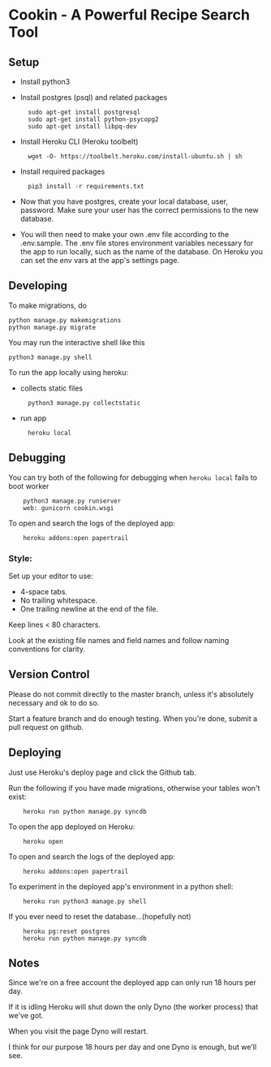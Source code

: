 # Cookin - A Powerful Recipe Search Tool

## Setup

- Install python3

- Install postgres (psql) and related packages

        sudo apt-get install postgresql
        sudo apt-get install python-psycopg2
        sudo apt-get install libpq-dev

- Install Heroku CLI (Heroku toolbelt)

        wget -O- https://toolbelt.heroku.com/install-ubuntu.sh | sh

- Install required packages

        pip3 install -r requirements.txt

- Now that you have postgres, create your local database, user, password. Make sure your user has the correct permissions to the new database.

- You will then need to make your own .env file according to the .env.sample.
The .env file stores environment variables necessary for the app to run locally, such as the name of the database.
On Heroku you can set the env vars at the app's settings page.


## Developing

To make migrations, do

    python manage.py makemigrations
    python manage.py migrate

You may run the interactive shell like this

    python3 manage.py shell

To run the app locally using heroku:

- collects static files

        python3 manage.py collectstatic

- run app

        heroku local


## Debugging

You can try both of the following for debugging when `heroku local` fails to boot worker

        python3 manage.py runserver
        web: gunicorn cookin.wsgi

To open and search the logs of the deployed app:

        heroku addons:open papertrail


### Style:

Set up your editor to use:

- 4-space tabs.
- No trailing whitespace.
- One trailing newline at the end of the file.

Keep lines < 80 characters.

Look at the existing file names and field names and follow naming conventions for clarity.


## Version Control

Please do not commit directly to the master branch, unless it's absolutely necessary and ok to do so.

Start a feature branch and do enough testing. When you're done, submit a pull request on github.


## Deploying

Just use Heroku's deploy page and click the Github tab.

Run the following if you have made migrations, otherwise your tables won't exist:

        heroku run python manage.py syncdb

To open the app deployed on Heroku:

        heroku open

To open and search the logs of the deployed app:

        heroku addons:open papertrail

To experiment in the deployed app's environment in a python shell:

        heroku run python3 manage.py shell

If you ever need to reset the database...(hopefully not)

        heroku pg:reset postgres
        heroku run python manage.py syncdb


## Notes

Since we're on a free account the deployed app can only run 18 hours per day.

If it is idling Heroku will shut down the only Dyno (the worker process) that we've got.

When you visit the page Dyno will restart.

I think for our purpose 18 hours per day and one Dyno is enough, but we'll see.

